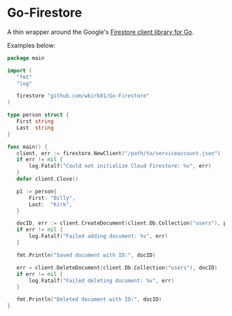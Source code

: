 # Go-Firestore

A thin wrapper around the Google's [Firestore client library for Go](https://github.com/googleapis/google-cloud-go/tree/master/firestore).

Examples below:

```go
package main

import (
   "fmt"
   "log"

   firestore "github.com/wkirk01/Go-Firestore"
)

type person struct {
   First string
   Last  string
}

func main() {
   client, err := firestore.NewClient("/path/to/serviceaccount.json")
   if err != nil {
	   log.Fatalf("Could not initialize Cloud Firestore: %v", err)
   }
   defer client.Close()

   p1 := person{
	   First: "Billy",
	   Last:  "Kirk",
   }

   docID, err := client.CreateDocument(client.Db.Collection("users"), p1)
   if err != nil {
	   log.Fatalf("Failed adding document: %v", err)
   }

   fmt.Println("Saved document with ID:", docID)

   err = client.DeleteDocument(client.Db.Collection("users"), docID)
   if err != nil {
 	   log.Fatalf("Failed deleting document: %v", err)
   }

   fmt.Println("Deleted document with ID:", docID)
}
```